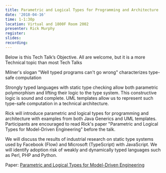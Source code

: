 ```yaml
---
title: Parametric and Logical Types for Programming and Architecture
date: '2018-04-16'
time: 1-1:30p
location: Virtual and 1800F Room 2002
presenter: Rick Murphy
register:
slides:
recording:
---
```


Below is this Tech Talk’s Objective.  All are welcome, but it is a more Technical topic than most Tech Talks

Milner's slogan "Well typed programs can't go wrong" characterizes type-safe computation

Strongly typed languages with static type checking allow both parametric polymorphism and lifting their logic to the type system. This constructive logic is sound and complete. UML templates allow us to represent such type-safe computation in a technical architecture.

Rick will introduce parametric and logical types for programming and architecture with examples from both Java Generics and UML templates. Participants are encouraged to read Rick's paper "Parametric and Logical Types for Model-Driven Engineering" before the talk.

We will discuss the results of industrial research on static type systems used by Facebook (Flow) and Microsoft (TypeScript) with JavaScript. We will identify adoption risk of weakly and dynamically typed languages such as Perl, PHP and Python.

Paper: [Parametric and Logical Types for Model-Driven Engineering](/assets/cms/techtalks/params.pdf)
